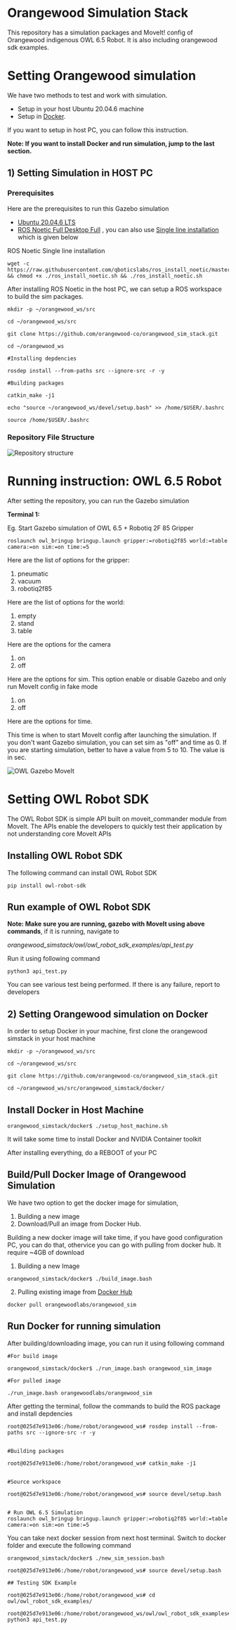 # Orangewood Simulation Stack

This repository has a simulation packages and MoveIt! config of Orangewood indigenous OWL 6.5 Robot. It is also including orangewood sdk examples.



# Setting Orangewood simulation 

We have two methods to test and work with simulation. 

* Setup in your host Ubuntu 20.04.6 machine 
* Setup  in [Docker](https://www.docker.com/). 

If you want to setup in host PC, you can follow this instruction.

**Note: If you want to install Docker and run simulation, jump to the last section.**


## 1) Setting Simulation in HOST PC

### Prerequisites

Here are the prerequisites to run this Gazebo simulation

* [Ubuntu 20.04.6 LTS](https://releases.ubuntu.com/focal/)
* [ROS Noetic Full Desktop Full](https://wiki.ros.org/noetic/Installation/Ubuntu) , you can also use [Single line installation](https://github.com/qboticslabs/ros_install_noetic) which is given below


ROS Noetic Single line installation
```
wget -c https://raw.githubusercontent.com/qboticslabs/ros_install_noetic/master/ros_install_noetic.sh && chmod +x ./ros_install_noetic.sh && ./ros_install_noetic.sh
```

After installing ROS Noetic in the host PC, we can setup a ROS workspace to build the sim packages.


```
mkdir -p ~/orangewood_ws/src

cd ~/orangewood_ws/src

git clone https://github.com/orangewood-co/orangewood_sim_stack.git

cd ~/orangewood_ws

#Installing depdencies 

rosdep install --from-paths src --ignore-src -r -y

#Building packages

catkin_make -j1

echo "source ~/orangewood_ws/devel/setup.bash" >> /home/$USER/.bashrc

source /home/$USER/.bashrc
```

### Repository File Structure

![Repository structure](img/tree.png)



# Running instruction: OWL 6.5 Robot
After setting the repository, you can run the Gazebo simulation

**Terminal 1:**

Eg. Start Gazebo simulation of OWL 6.5 + Robotiq 2F 85 Gripper

```
roslaunch owl_bringup bringup.launch gripper:=robotiq2f85 world:=table  camera:=on sim:=on time:=5
```

Here are the list of options for the gripper: 

1) pneumatic 
2) vacuum
3) robotiq2f85

Here are the list of options for the world: 

1) empty
2) stand
3) table

Here are the options for the camera

1) on
2) off

Here are the options for sim. This option enable or disable Gazebo and only run MoveIt config in fake mode

1) on
2) off


Here are the options for time. 

This time is when to start MoveIt config after launching the simulation. If you don't want Gazebo simulation, you can set sim as "off" and time as 0. If you are starting simulation, better to have a value from 5 to 10. The value is in sec. 



![OWL Gazebo MoveIt](img/owl.png)

#

# Setting OWL Robot SDK 

The OWL Robot SDK is simple API built on moveit_commander module from MoveIt. The APIs enable the developers to quickly test their application by not understanding core MoveIt APIs

## Installing OWL Robot SDK

The following command can install OWL Robot SDK

```
pip install owl-robot-sdk
```

## Run example of OWL Robot SDK

**Note: Make sure you are running, gazebo with MoveIt using above commands**, if it is running, navigate to


*orangewood_simstack/owl/owl_robot_sdk_examples/api_test.py*

Run it using following command

```
python3 api_test.py
```

You can see various test being performed. If there is any failure, report to developers


## 2) Setting Orangewood simulation on Docker

In order to setup Docker in your machine, first clone the orangewood simstack in your host machine



```
mkdir -p ~/orangewood_ws/src

cd ~/orangewood_ws/src

git clone https://github.com/orangewood-co/orangewood_sim_stack.git

cd ~/orangewood_ws/src/orangewood_simstack/docker/
```

## Install Docker in Host Machine

```
orangewood_simstack/docker$ ./setup_host_machine.sh
```

It will take some time to install Docker and NVIDIA Container toolkit

After installing everything, do a REBOOT of your PC

## Build/Pull Docker Image of Orangewood Simulation

We have two option to get the docker image for simulation, 

1) Building a new image
2) Download/Pull an image from Docker Hub.

Building a new docker image will take time, if you have good configuration PC, you can do that, othervice you can go with pulling from docker hub. It require ~4GB of download


1) Building a new Image
```
orangewood_simstack/docker$ ./build_image.bash
```

2) Pulling existing image from [Docker Hub](https://hub.docker.com/r/orangewoodlabs/orangewood_sim)

```
docker pull orangewoodlabs/orangewood_sim
```

## Run Docker for running simulation

After building/downloading image, you can run it using following command
```
#For build image

orangewood_simstack/docker$ ./run_image.bash orangewood_sim_image

#For pulled image

./run_image.bash orangewoodlabs/orangewood_sim

```

After getting the terminal, follow the commands to build the ROS package and install depdencies

```
root@025d7e913e06:/home/robot/orangewood_ws# rosdep install --from-paths src --ignore-src -r -y


#Building packages

root@025d7e913e06:/home/robot/orangewood_ws# catkin_make -j1


#Source workspace

root@025d7e913e06:/home/robot/orangewood_ws# source devel/setup.bash


# Run OWL 6.5 Simulation
roslaunch owl_bringup bringup.launch gripper:=robotiq2f85 world:=table  camera:=on sim:=on time:=5
```

You can take next docker session from next host terminal. Switch to docker folder and execute the following command

```
orangewood_simstack/docker$ ./new_sim_session.bash

root@025d7e913e06:/home/robot/orangewood_ws# source devel/setup.bash

## Testing SDK Example

root@025d7e913e06:/home/robot/orangewood_ws# cd owl/owl_robot_sdk_examples/

root@025d7e913e06:/home/robot/orangewood_ws/owl/owl_robot_sdk_examples# python3 api_test.py
```

